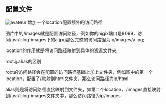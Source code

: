 ## 配置文件
![avateur](http://47.107.102.132:8099/images/nigix-config.jpg)
增加一个location配置额外的访问路径

图片中的/images就是配置访问路径，例如你的nigix端口是8099，访问/usr/blog-images下的a.jpg那么完整的访问路径为ip/images/a.jpg;

location的作用就是将访问路径映射到具体的资源文件夹;

root与alias的区别

root的访问路径会在配置的访问路径基础上加上文件夹，例如图中的第一个location，配置了/映射到html文件夹，那么访问路径为ip/html

alias则是将访问路径直接映射到文件夹，如第二个location，/images直接映射到/usr/blog-images文件夹中，那么访问路径为ip/images